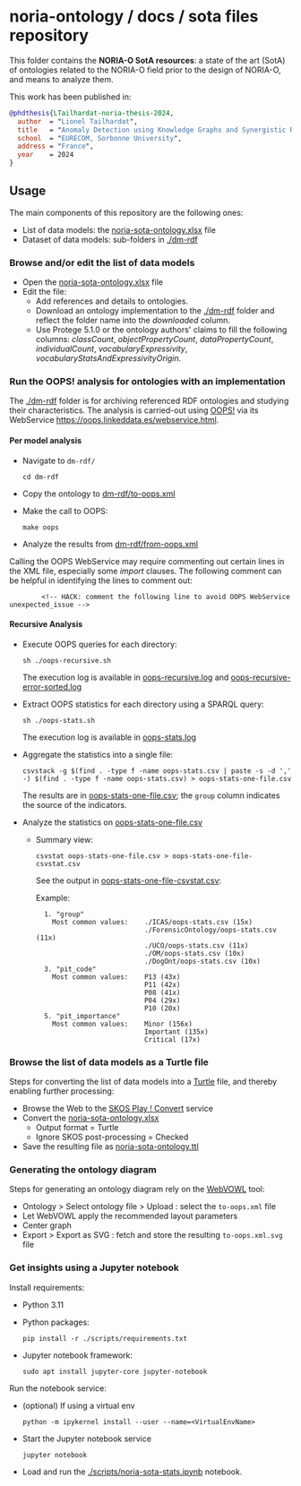 # noria-ontology / docs / sota files repository

This folder contains the **NORIA-O SotA resources**: a state of the art (SotA) of ontologies related to the NORIA-O field prior to the design of NORIA-O, and means to analyze them.

This work has been published in:

```bibtex
@phdthesis{LTailhardat-noria-thesis-2024,
  author  = "Lionel Tailhardat",
  title   = "Anomaly Detection using Knowledge Graphs and Synergistic Reasoning: Application to Network Management and Cyber Security",
  school  = "EURECOM, Sorbonne University",
  address = "France",
  year    = 2024
}
```

## Usage

The main components of this repository are the following ones:

* List of data models: the [noria-sota-ontology.xlsx](noria-sota-ontology.xlsx) file
* Dataset of data models: sub-folders in [./dm-rdf](./dm-rdf)

### Browse and/or edit the list of data models

* Open the [noria-sota-ontology.xlsx](noria-sota-ontology.xlsx) file
* Edit the file:
  * Add references and details to ontologies.
  * Download an ontology implementation to the [./dm-rdf](./dm-rdf) folder and reflect the folder name into the *downloaded* column.
  * Use Protege 5.1.0 or the ontology authors' claims to fill the following columns: *classCount*, *objectPropertyCount*, *dataPropertyCount*, *individualCount*, *vocabularyExpressivity*, *vocabularyStatsAndExpressivityOrigin*.

### Run the OOPS! analysis for ontologies with an implementation

The [./dm-rdf](./dm-rdf) folder is for archiving referenced RDF ontologies and studying their characteristics.
The analysis is carried-out using [OOPS!](https://oops.linkeddata.es/) via its WebService https://oops.linkeddata.es/webservice.html.

#### Per model analysis

* Navigate to `dm-rdf/`

    ```shell
    cd dm-rdf
    ```

* Copy the ontology to [dm-rdf/to-oops.xml](dm-rdf/to-oops.xml)
* Make the call to OOPS:

    ```shell
    make oops
    ```
* Analyze the results from [dm-rdf/from-oops.xml](dm-rdf/from-oops.xml)

Calling the OOPS WebService may require commenting out certain lines in the XML file, especially some *import* clauses.
The following comment can be helpful in identifying the lines to comment out:
```
        <!-- HACK: comment the following line to avoid OOPS WebService unexpected_issue -->
```

#### Recursive Analysis

* Execute OOPS queries for each directory:

  ```shell
  sh ./oops-recursive.sh
  ```

  The execution log is available in [oops-recursive.log](dm-rdf%2Foops-recursive.log) and [oops-recursive-error-sorted.log](dm-rdf%2Foops-recursive-error-sorted.log)

* Extract OOPS statistics for each directory using a SPARQL query:

  ```shell
  sh ./oops-stats.sh
  ```

  The execution log is available in [oops-stats.log](dm-rdf%2Foops-stats.log)

* Aggregate the statistics into a single file:

  ```shell
  csvstack -g $(find . -type f -name oops-stats.csv | paste -s -d ',' -) $(find . -type f -name oops-stats.csv) > oops-stats-one-file.csv
  ```

  The results are in [oops-stats-one-file.csv](dm-rdf%2Foops-stats-one-file.csv); the `group` column indicates the source of the indicators.

* Analyze the statistics on [oops-stats-one-file.csv](dm-rdf%2Foops-stats-one-file.csv)
  * Summary view:

    ```shell
    csvstat oops-stats-one-file.csv > oops-stats-one-file-csvstat.csv
    ```

    See the output in [oops-stats-one-file-csvstat.csv](dm-rdf%2Foops-stats-one-file-csvstat.csv):

    Example:

    ```
      1. "group"
        Most common values:    ./ICAS/oops-stats.csv (15x)
                               ./ForensicOntology/oops-stats.csv (11x)
                               ./UCO/oops-stats.csv (11x)
                               ./OM/oops-stats.csv (10x)
                               ./DogOnt/oops-stats.csv (10x)
      3. "pit_code"
        Most common values:    P13 (43x)
                               P11 (42x)
                               P08 (41x)
                               P04 (29x)
                               P10 (20x)
      5. "pit_importance"
        Most common values:    Minor (156x)
                               Important (135x)
                               Critical (17x)
    ```


### Browse the list of data models as a Turtle file

Steps for converting the list of data models into a [Turtle](https://www.w3.org/TR/turtle/) file, and thereby enabling further processing:

* Browse the Web to the [SKOS Play ! Convert](https://skos-play.sparna.fr/play/convert) service
* Convert the [noria-sota-ontology.xlsx](noria-sota-ontology.xlsx)
  * Output format = Turtle
  * Ignore SKOS post-processing = Checked
* Save the resulting file as [noria-sota-ontology.ttl](noria-sota-ontology.ttl)

### Generating the ontology diagram

Steps for generating an ontology diagram rely on the [WebVOWL](https://github.com/VisualDataWeb/WebVOWL) tool:

* Ontology > Select ontology file > Upload : select the `to-oops.xml` file
* Let WebVOWL apply the recommended layout parameters
* Center graph
* Export > Export as SVG : fetch and store the resulting `to-oops.xml.svg` file

### Get insights using a Jupyter notebook

Install requirements:

* Python 3.11
* Python packages:

  ```shell
  pip install -r ./scripts/requirements.txt
  ```

* Jupyter notebook framework:

  ```shell
  sudo apt install jupyter-core jupyter-notebook
  ```

Run the notebook service:

* (optional) If using a virtual env

  ```shell
  python -m ipykernel install --user --name=<VirtualEnvName>
  ```
* Start the Jupyter notebook service

  ```shell
  jupyter notebook
  ```

* Load and run the [./scripts/noria-sota-stats.ipynb](./scripts/noria-sota-stats.ipynb) notebook.
